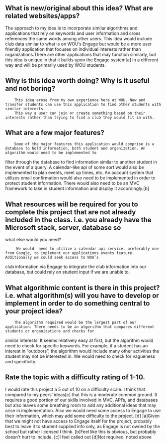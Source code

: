 ﻿## What is new/original about this idea? What are related websites/apps? 


The approach to my idea is to incorporate similar algorithms and applications that rely on keywords and user information and cross references the same words among other users. 
This idea would include  club data similar to what is on WOU’s Engage but would be a more user friendly application that focuses on individual interests rather than 
organizations.There are other applications that may function similarly, but this idea is unique in that it builds upon the Engage system[a] in a different way and will be 
primarily used by WOU students.


## Why is this idea worth doing? Why is it useful and not boring?


        This idea arose from my own experience here at WOU. New and transfer students can use this application to find other students with similar interests. 
        This way a user can join or create something based on their interests rather than trying to find a club they would fit in with. 


## What are a few major features?


        Some of the major features this application would comprise is a database to hold information, both student and organization. An algorithm would need to be implemented to
filter through the database to find information similar to another student in the event of a query. A calendar-like api of some sort would also be implemented to plan events, 
meet up times, etc. An account system that utilizes email confirmation would also need to be implemented in order to protect student information. 
There would also need to be an MVC framework to take in student information and display it accordingly.[b]


## What resources will be required for you to complete this project that are not already included in the class. i.e. you already have the Microsoft stack, server, database so 
what else would you need? 


         We would  need to utilize a calendar api service, preferably one from Google, to implement our applications events feature. Additionally we could seek access to WOU’s 
club information via Engage to integrate the club information into our database, but could rely on student input if we are unable to.


## What algorithmic content is there in this project? i.e. what algorithm(s) will you have to develop or implement in order to do something central to your project idea? 


        The algorithm required would be the largest part of our application. There needs to be an algorithm that compares different students or organizations and checks for 
similar interests. It seems relatively easy at first, but the algorithm would need to check for specific keywords. For example, if a student has an interest in “outdoors”, the 
algorithm would include many other activities the student may not be interested in. We would need to check for vagueness and specificity.


## Rate the topic with a difficulty rating of 1-10.
        
I would rate this project a 5 out of 10 on a difficulty scale. I think that compared to my peers’ ideas[c] that this is a moderate common ground. It requires a good portion of 
our skills involved in MVC, API’s, and databases but also leaves some breathing room to add any additional ideas that may arise in implementation. Also we would need some access 
to Engage to use their information, which may add some difficulty to the project. [d]
[a]Given that we might not have access to Engage itself for the project, probably best to leave it to student supplied info only, as Engage is not owned by the school but rather 
licensed I think.
[b]Feel like this is obvious, but probably doesn't hurt to include.
[c]I feel called out
[d]Not required, noted above
